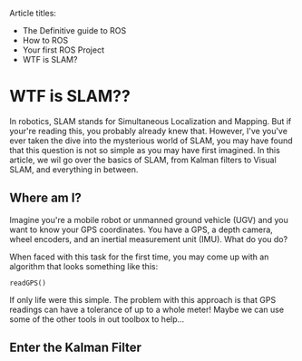 Article titles:
* The Definitive guide to ROS
* How to ROS
* Your first ROS Project
* WTF is SLAM?


# WTF is SLAM??

In robotics, SLAM stands for Simultaneous Localization and Mapping. But if your're reading this, you probably already knew that. However, I've you've ever taken the dive into the mysterious world of SLAM, you may have found that this question is not so simple as you may have first imagined. In this article, we wil go over the basics of SLAM, from Kalman filters to Visual SLAM, and everything in between.

## Where am I?

Imagine you're a mobile robot or unmanned ground vehicle (UGV) and you want to know your GPS coordinates. You have a GPS, a depth camera, wheel encoders, and an inertial measurement unit (IMU). What do you do?

When faced with this task for the first time, you may come up with an algorithm that looks something like this:

    readGPS()

If only life were this simple. The problem with this approach is that GPS readings can have a tolerance of up to a whole meter! Maybe we can use some of the other tools in out toolbox to help...

## Enter the Kalman Filter



